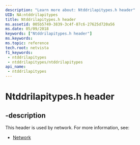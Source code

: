 ```yaml
---
description: "Learn more about: Ntddrilapitypes.h header"
UID: NA:ntddrilapitypes
title: Ntddrilapitypes.h header
ms.assetid: 005b5749-3839-3c4f-87c6-27625d720a56
ms.date: 05/09/2018
keywords: ["Ntddrilapitypes.h header"]
ms.keywords: 
ms.topic: reference
tech.root: netvista
f1_keywords:
 - ntddrilapitypes
 - ntddrilapitypes/ntddrilapitypes
api_name:
 - ntddrilapitypes
---
```


# Ntddrilapitypes.h header


## -description

This header is used by network. For more information, see:

- [Network](../_netvista/index.md)

